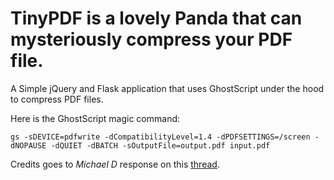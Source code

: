 # TinyPDF is a lovely Panda that can mysteriously compress your PDF file.


A Simple jQuery and Flask application that uses GhostScript under the hood to compress PDF files.

Here is the GhostScript magic command:
```
gs -sDEVICE=pdfwrite -dCompatibilityLevel=1.4 -dPDFSETTINGS=/screen -dNOPAUSE -dQUIET -dBATCH -sOutputFile=output.pdf input.pdf
```

Credits goes to *Michael D* response on this [thread](https://askubuntu.com/questions/113544/how-can-i-reduce-the-file-size-of-a-scanned-pdf-file#3387?newreg=bceddef8bc334e5b88bbfd17a6e7c4f9).
